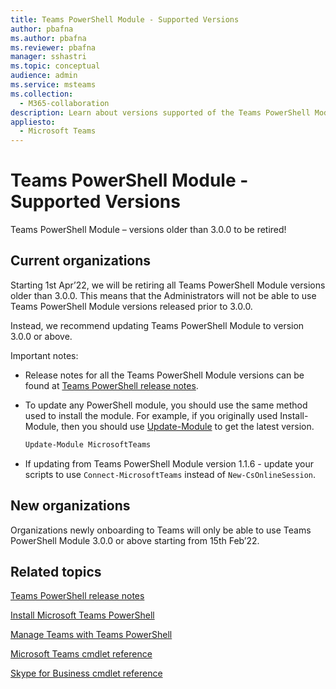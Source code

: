 ```yaml
---
title: Teams PowerShell Module - Supported Versions
author: pbafna
ms.author: pbafna
ms.reviewer: pbafna
manager: sshastri
ms.topic: conceptual
audience: admin
ms.service: msteams
ms.collection: 
  - M365-collaboration
description: Learn about versions supported of the Teams PowerShell Module, used for administration of Microsoft Teams.
appliesto: 
  - Microsoft Teams
---
```


# Teams PowerShell Module - Supported Versions

Teams PowerShell Module – versions older than 3.0.0 to be retired!



## Current organizations

Starting 1st Apr’22, we will be retiring all Teams PowerShell Module versions older than 3.0.0.  This means that the Administrators will not be able to use Teams PowerShell Module versions released prior to 3.0.0. 

Instead, we recommend updating Teams PowerShell Module to version 3.0.0 or above.

Important notes:
- Release notes for all the Teams PowerShell Module versions can be found at [Teams PowerShell release notes](teams-powershell-release-notes.md).

- To update any PowerShell module, you should use the same method used to install the module. For example, if you originally used Install-Module, then you should use [Update-Module](/powershell/module/powershellget/update-module) to get the latest version.  

  ```powershell
  Update-Module MicrosoftTeams
  ```

-	If updating from Teams PowerShell Module version 1.1.6 - update your scripts to use `Connect-MicrosoftTeams` instead of `New-CsOnlineSession`.



## New organizations

Organizations newly onboarding to Teams will only be able to use Teams PowerShell Module 3.0.0 or above starting from 15th Feb’22.



## Related topics

[Teams PowerShell release notes](teams-powershell-release-notes.md)

[Install Microsoft Teams PowerShell](teams-powershell-install.md)

[Manage Teams with Teams PowerShell](teams-powershell-managing-teams.md)

[Microsoft Teams cmdlet reference](/powershell/teams/?view=teams-ps)

[Skype for Business cmdlet reference](/powershell/skype/intro?view=skype-ps)
